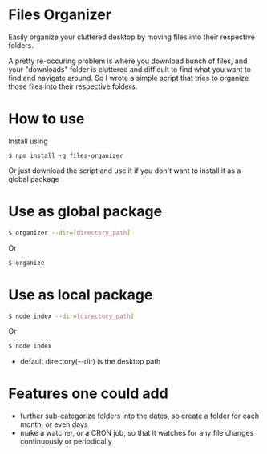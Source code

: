 # Files Organizer

Easily organize your cluttered desktop by moving files into their respective folders.

A pretty re-occuring problem is where you download bunch of files, and your "downloads" folder is cluttered and difficult to find what you want to find and navigate around. So I wrote a simple script that tries to organize those files into their respective folders.

# How to use
Install using
```
$ npm install -g files-organizer
```

Or just download the script and use it if you don't want to install it as a global package

# Use as global package
```sh
$ organizer --dir=[directory_path] 
```
 Or
 
 ```sh
 $ organize
 ```
 
 # Use as local package
 ```sh
$ node index --dir=[directory_path] 
```
 Or
 
 ```sh
 $ node index
 ```
 
 
 - default directory(--dir) is the desktop path
 
 
# Features one could add
- further sub-categorize folders into the dates, so create a folder for each month, or even days
- make a watcher, or a CRON job,  so that it watches for any file changes continuously or periodically




